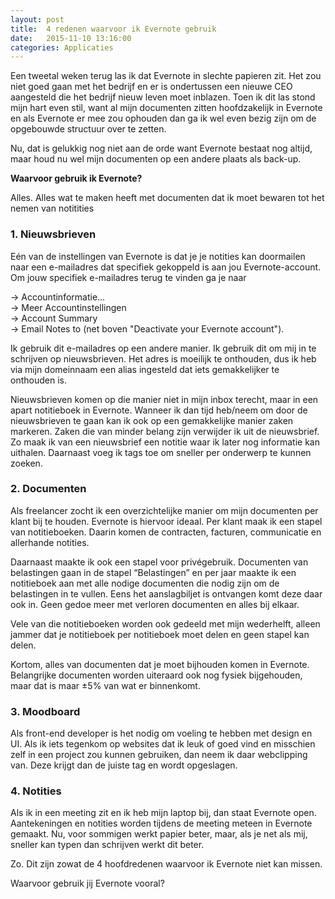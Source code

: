 ```yaml
---
layout: post
title:  4 redenen waarvoor ik Evernote gebruik
date:   2015-11-10 13:16:00
categories: Applicaties
---
```


Een tweetal weken terug las ik dat Evernote in slechte papieren zit. Het zou niet goed gaan met het bedrijf en er is ondertussen een nieuwe CEO aangesteld die het bedrijf nieuw leven moet inblazen. Toen ik dit las stond mijn hart even stil, want al mijn documenten zitten hoofdzakelijk in Evernote en als Evernote er mee zou ophouden dan ga ik wel even bezig zijn om de opgebouwde structuur over te zetten.

Nu, dat is gelukkig nog niet aan de orde want Evernote bestaat nog altijd, maar houd nu wel mijn documenten op een andere plaats als back-up.

**Waarvoor gebruik ik Evernote?**

Alles. Alles wat te maken heeft met documenten dat ik moet bewaren tot het nemen van notitities

### 1. Nieuwsbrieven

Eén van de instellingen van Evernote is dat je je notities kan doormailen naar een e-mailadres dat specifiek gekoppeld is aan jou Evernote-account. Om jouw specifiek e-mailadres terug te vinden ga je naar

&rarr; Accountinformatie... <br>
&rarr; Meer Accountinstellingen<br>
&rarr; Account Summary<br>
&rarr; Email Notes to (net boven "Deactivate your Evernote account").<br>

Ik gebruik dit e-mailadres op een andere manier. Ik gebruik dit om mij in te schrijven op nieuwsbrieven. Het adres is moeilijk te onthouden, dus ik heb via mijn domeinnaam een alias ingesteld dat iets gemakkelijker te onthouden is.

Nieuwsbrieven komen op die manier niet in mijn inbox terecht, maar in een apart notitieboek in Evernote. Wanneer ik dan tijd heb/neem om door de nieuwsbrieven te gaan kan ik ook op een gemakkelijke manier zaken markeren. Zaken die van minder belang zijn verwijder ik uit de nieuwsbrief. Zo maak ik van een nieuwsbrief een notitie waar ik later nog informatie kan uithalen. Daarnaast voeg ik tags toe om sneller per onderwerp te kunnen zoeken.

### 2. Documenten

Als freelancer zocht ik een overzichtelijke manier om mijn documenten per klant bij te houden. Evernote is hiervoor ideaal. Per klant maak ik een stapel van notitieboeken. Daarin komen de contracten, facturen, communicatie en allerhande notities.

Daarnaast maakte ik ook een stapel voor privégebruik. Documenten van belastingen gaan in de stapel “Belastingen” en per jaar maakte ik een notitieboek aan met alle nodige documenten die nodig zijn om de belastingen in te vullen. Eens het aanslagbiljet is ontvangen komt deze daar ook in. Geen gedoe meer met verloren documenten en alles bij elkaar.

Vele van die notitieboeken worden ook gedeeld met mijn wederhelft, alleen jammer dat je notitieboek per notitieboek moet delen en geen stapel kan delen.

Kortom, alles van documenten dat je moet bijhouden komen in Evernote. Belangrijke documenten worden uiteraard ook nog fysiek bijgehouden, maar dat is maar ±5% van wat er binnenkomt.

### 3. Moodboard

Als front-end developer is het nodig om voeling te hebben met design en UI. Als ik iets tegenkom op websites dat ik leuk of goed vind en misschien zelf in een project zou kunnen gebruiken, dan neem ik daar webclipping van. Deze krijgt dan de juiste tag en wordt opgeslagen.

### 4. Notities

Als ik in een meeting zit en ik heb mijn laptop bij, dan staat Evernote open. Aantekeningen en notities worden tijdens de meeting meteen in Evernote gemaakt. Nu, voor sommigen werkt papier beter, maar, als je net als mij, sneller kan typen dan schrijven werkt dit beter.

Zo. Dit zijn zowat de 4 hoofdredenen waarvoor ik Evernote niet kan missen.

Waarvoor gebruik jij Evernote vooral?